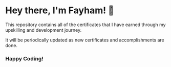 # Hey there, I'm Fayham! 👋

<p>This repository contains all of the certificates that I have earned through my upskilling and development journey.</p>
<p>It will be periodically updated as new certificates and accomplishments are done.</p>

<h3>Happy Coding!</h3>
